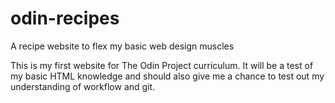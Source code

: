 # odin-recipes
A recipe website to flex my basic web design muscles

This is my first website for The Odin Project curriculum. It will be a test of my basic HTML knowledge and should also give me a chance to test out my understanding of workflow and git.
